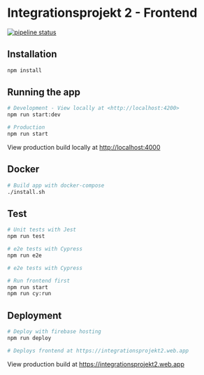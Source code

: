 # Integrationsprojekt 2 - Frontend

[![pipeline status](https://git.thm.de/cbkr81/integrationsprojekt-2/badges/main/pipeline.svg)](https://git.thm.de/cbkr81/integrationsprojekt-2/-/commits/main)

## Installation

```bash
npm install
```

## Running the app

```bash
# Development - View locally at <http://localhost:4200>
npm run start:dev

# Production
npm run start
```

View production build locally at <http://localhost:4000>

## Docker

```bash
# Build app with docker-compose
./install.sh
```

## Test

```bash
# Unit tests with Jest
npm run test

# e2e tests with Cypress
npm run e2e

# e2e tests with Cypress

# Run frontend first
npm run start
npm run cy:run
```

## Deployment

```bash
# Deploy with firebase hosting
npm run deploy

# Deploys frontend at https://integrationsprojekt2.web.app
```

View production build at <https://integrationsprojekt2.web.app>
